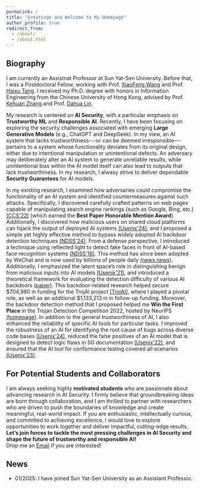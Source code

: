 ```yaml
---
permalink: /
title: "Greatings and Welcome to My Homepage"
author_profile: true
redirect_from: 
  - /about/
  - /about.html
---
```



Biography
-----
I am currently an Assistnat Professor at Sun Yat-Sen University. Before that, I was a Postdoctoral Fellow, working with Prof. [XiaoFeng Wang](https://homes.luddy.indiana.edu/xw7/) and Prof. [Haixu Tang](https://luddy.indiana.edu/contact/profile/?Haixu_Tang). I received my Ph.D. degree with honors in Information Engineering from the Chinese University of Hong Kong, advised by Prof. [Kehuan Zhang](https://staff.ie.cuhk.edu.hk/~khzhang/) and Prof. [Dahua Lin](http://dahua.site/). 



My research is centered on **AI Security**, with a particular emphasis on **Trustworthy ML** and **Responsible AI**. Recently, I have been focusing on exploring the security challenges associated with emerging **Large Generative Models** (e.g., ChatGPT and DeepSeek). In my view, an AI system that lacks trustworthiness---or can be deemed irresponsible---pertains to a system whose functionality deviates from its original design, either due to intentional manipulation or unintentional defects. An adversary may deliberately alter an AI system to generate unreliable results, while unintentional bias within the AI model itself can also lead to outputs that lack trustworthiness. In my research, I alwasy strive to deliver dependable **Security Guarantees** for AI models.


In my existing research, I examined how adversaries could compromise the functionality of an AI system and identified countermeasures against such attacks. Specifically, I discovered carefully crafted patterns on web pages capable of manipulating search engine rankings (such as Google, Bing, etc.) [(CCS'22)](https://dl.acm.org/doi/abs/10.1145/3548606.3560683) (which earned the **Best Paper Honorable Mention Award**). Additionally, I discovered how malicious users on shared cloud platforms can hijack the output of deployed AI systems [(Usenix'24)](https://www.usenix.org/conference/usenixsecurity24/presentation/wang-zihao-tossing), and I proposed a simple yet highly effective method to bypass widely adopted AI backdoor detection techniques [(NDSS'24)](https://www.ndss-symposium.org/ndss-paper/gradient-shaping-enhancing-backdoor-attack-against-reverse-engineering/). From a defense perspective, I introduced a technique using reflected light to detect fake faces in front of AI-based face recognition systems [(NDSS'18)](https://www.ndss-symposium.org/wp-content/uploads/2019/02/ndss2018_03B-5_Tang_paper-updated.pdf). This method has since been adopted by WeChat and is now used by billions of people daily [(news](https://www.ie.cuhk.edu.hk/the-system-security-lab-led-by-prof-zhang-kehuan-designed-face-flashing-protocol-to-increase-precision-of-face-recognition-and-blocks-log-in-attacks/)[,news)](https://news.qq.com/rain/a/20210723A0B4RT00). Additionally, I emphasized the latent space’s role in distinguishing benign from malicious inputs into AI models [(Usenix'21)](https://www.usenix.org/conference/usenixsecurity21/presentation/tang-di), and introduced a theoretical framework for evaluating the detection difficulty of various AI backdoors [(paper)](https://arxiv.org/abs/2210.06509). This backdoor-related research helped secure $704,980 in funding for the TrojAI project [(TrojAI)](https://pages.nist.gov/trojai/), where I played a pivotal role, as well as an additional $1,133,213 in in follow-up funding. Moreover, the backdoor detection method that I proposed helped me **Win the First Place** in the Trojan Detection Competition 2022, hosted by NeurIPS [(homepage)](https://2022.trojandetection.ai/index).
In addition to the general trustworthiness of AI, I also enhanced the reliability of specific AI tools for particular tasks. I improved the robustness of an AI for identifying the root cause of bugs across diverse code bases [(Usenix'24)](https://www.usenix.org/conference/usenixsecurity24/presentation/xu-dandan), reduced the false positives of an AI model that is designed to detect logic flaws in 5G documentation [(Usenix'22)](https://www.usenix.org/conference/usenixsecurity22/presentation/chen-yi), and ensured that the AI tool for conformance testing covered all scenarios [(Usenix'23)](https://www.usenix.org/conference/usenixsecurity23/presentation/chen-yi).



For Potential Students and Collaborators
-----
I am always seeking highly **motivated students** who are passionate about advancing research in AI Security. I firmly believe that groundbreaking ideas are born through collaboration, and I am thrilled to partner with researchers who are driven to push the boundaries of knowledge and create meaningful, real-world impact. If you are enthusiastic, intellectually curious, and committed to achieving excellence, I would love to explore opportunities to work together and deliver impactful, cutting-edge results. **Let’s join forces to tackle the most pressing challenges in AI Security and shape the future of trustworthy and responsible AI!**<br>
Drop me an [Email](mailto:tangd9@mail.sysu.edu.cn) if you are interested!




News
------
* 01/2025: I have joined Sun Yat-Sen University as an Assistant Professor.